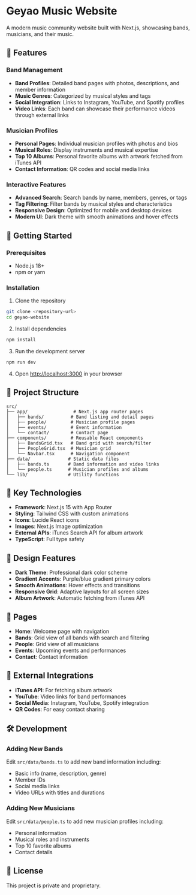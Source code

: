 # Geyao Music Website

A modern music community website built with Next.js, showcasing bands, musicians, and their music.

## 🎵 Features

### Band Management
- **Band Profiles**: Detailed band pages with photos, descriptions, and member information
- **Music Genres**: Categorized by musical styles and tags
- **Social Integration**: Links to Instagram, YouTube, and Spotify profiles
- **Video Links**: Each band can showcase their performance videos through external links

### Musician Profiles
- **Personal Pages**: Individual musician profiles with photos and bios
- **Musical Roles**: Display instruments and musical expertise
- **Top 10 Albums**: Personal favorite albums with artwork fetched from iTunes API
- **Contact Information**: QR codes and social media links

### Interactive Features
- **Advanced Search**: Search bands by name, members, genres, or tags
- **Tag Filtering**: Filter bands by musical styles and characteristics
- **Responsive Design**: Optimized for mobile and desktop devices
- **Modern UI**: Dark theme with smooth animations and hover effects

## 🚀 Getting Started

### Prerequisites
- Node.js 18+ 
- npm or yarn

### Installation

1. Clone the repository
```bash
git clone <repository-url>
cd geyao-website
```

2. Install dependencies
```bash
npm install
```

3. Run the development server
```bash
npm run dev
```

4. Open [http://localhost:3000](http://localhost:3000) in your browser

## 📁 Project Structure

```
src/
├── app/                 # Next.js app router pages
│   ├── bands/          # Band listing and detail pages
│   ├── people/         # Musician profile pages
│   ├── events/         # Event information
│   └── contact/        # Contact page
├── components/         # Reusable React components
│   ├── BandsGrid.tsx   # Band grid with search/filter
│   ├── PeopleGrid.tsx  # Musician grid
│   └── Navbar.tsx      # Navigation component
├── data/              # Static data files
│   ├── bands.ts       # Band information and video links
│   └── people.ts      # Musician profiles and albums
└── lib/               # Utility functions
```

## 🎯 Key Technologies

- **Framework**: Next.js 15 with App Router
- **Styling**: Tailwind CSS with custom animations
- **Icons**: Lucide React icons
- **Images**: Next.js Image optimization
- **External APIs**: iTunes Search API for album artwork
- **TypeScript**: Full type safety

## 🎨 Design Features

- **Dark Theme**: Professional dark color scheme
- **Gradient Accents**: Purple/blue gradient primary colors
- **Smooth Animations**: Hover effects and transitions
- **Responsive Grid**: Adaptive layouts for all screen sizes
- **Album Artwork**: Automatic fetching from iTunes API

## 📱 Pages

- **Home**: Welcome page with navigation
- **Bands**: Grid view of all bands with search and filtering
- **People**: Grid view of all musicians
- **Events**: Upcoming events and performances
- **Contact**: Contact information

## 🔗 External Integrations

- **iTunes API**: For fetching album artwork
- **YouTube**: Video links for band performances
- **Social Media**: Instagram, YouTube, Spotify integration
- **QR Codes**: For easy contact sharing

## 🛠️ Development

### Adding New Bands
Edit `src/data/bands.ts` to add new band information including:
- Basic info (name, description, genre)
- Member IDs
- Social media links
- Video URLs with titles and durations

### Adding New Musicians
Edit `src/data/people.ts` to add new musician profiles including:
- Personal information
- Musical roles and instruments
- Top 10 favorite albums
- Contact details

## 📄 License

This project is private and proprietary.

